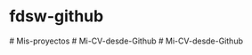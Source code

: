 # fdsw-github
#   M i s - p r o y e c t o s  
 #   M i - C V - d e s d e - G i t h u b  
 #   M i - C V - d e s d e - G i t h u b  
 